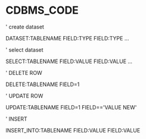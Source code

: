 # CDBMS_CODE
' create dataset

DATASET:TABLENAME FIELD:TYPE FIELD:TYPE ...

' select dataset

SELECT:TABLENAME FIELD:VALUE FIELD:VALUE ...

' DELETE ROW

DELETE:TABLENAME FIELD=1

' UPDATE ROW

UPDATE:TABLENAME FIELD=1 FIELD=='VALUE NEW'

' INSERT

INSERT_INTO:TABLENAME FIELD:VALUE FIELD:VALUE
